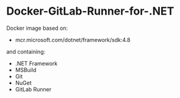 # Docker-GitLab-Runner-for-.NET

Docker image based on:
- mcr.microsoft.com/dotnet/framework/sdk:4.8

and containing:
- .NET Framework
- MSBuild
- Git
- NuGet
- GitLab Runner
